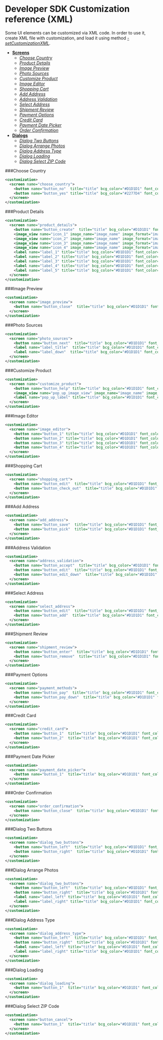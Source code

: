 Developer SDK Customization reference (XML)
===========================================

Some UI elements can be customized via XML code. In order to use it, create XML file with customization, and load it using method [*-setCustomizationXML*](https://github.com/printdotio/printio-ios-sdk/blob/master/docs/code_customization.md#--setcustomizationxml).

  - [**Screens**]()
    - [*Choose Country*](https://github.com/printdotio/printio-ios-sdk/blob/master/docs/xml_customization_new.md#choose-country)
    - [*Product Details*](https://github.com/printdotio/printio-ios-sdk/blob/master/docs/xml_customization_new.md#product-details)
    - [*Image Preview*]()
    - [*Photo Sources*]()
    - [*Customize Product*]()
    - [*Image Editor*]()
    - [*Shopping Cart*]()
    - [*Add Address*]()
    - [*Address Validation*]()
    - [*Select Address*]()
    - [*Shipment Review*]()
    - [*Payment Options*]()
    - [*Credit Card*]()
    - [*Payment Date Picker*]()
    - [*Order Confirmation*]()
  - [**Dialogs**]()
    - [*Dialog Two Buttons*]()
    - [*Dialog Arrange Photos*]()
    - [*Dialog Address Type*]()
    - [*Dialog Loading*]()
    - [*Dialog Select ZIP Code*]()

###Choose Country
```XML
<customization>
  <screen name="choose_country">
    <button name="button_no"  title="title" bcg_color="#D1D1D1" font_color="#2277D4" />
    <button name="button_yes" title="title" bcg_color="#2277D4" font_color="#ffffff"/>
  </screen>
</customization>
```
###Product Details
```XML
<customization>
  <screen name="product_details">
    <button name="button_create"  title="title" bcg_color="#D1D1D1" font_color="#2277D4" bcg_image_name="bcg_image_name" bcg_image_format="image_format" />
    <image_view name="icon_1" image_name="image_name" image_format="image_format" />
    <image_view name="icon_2" image_name="image_name" image_format="image_format" />
    <image_view name="icon_3" image_name="image_name" image_format="image_format" />
    <image_view name="icon_4" image_name="image_name" image_format="image_format" />
    <label name="label_1" title="title" bcg_color="#D1D1D1" font_color="#2277D4" />
    <label name="label_2" title="title" bcg_color="#D1D1D1" font_color="#2277D4" />
    <label name="label_3" title="title" bcg_color="#D1D1D1" font_color="#2277D4" />
    <label name="label_4" title="title" bcg_color="#D1D1D1" font_color="#2277D4" />
    <label name="label_5" title="title" bcg_color="#D1D1D1" font_color="#2277D4" />
  </screen>
</customization>
```
###Image Preview
```XML
<customization>
  <screen name="image_preview">
    <button name="button_close"  title="title" bcg_color="#D1D1D1" font_color="#2277D4" />
  </screen>
</customization>
```
###Photo Sources
```XML
<customization>
  <screen name="photo_sources">
    <button name="button_next"  title="title" bcg_color="#D1D1D1" font_color="#2277D4" />
    <label name="label_title"  title="title" bcg_color="#D1D1D1" font_color="#2277D4" />
    <label name="label_down"  title="title" bcg_color="#D1D1D1" font_color="#2277D4" />
  </screen>
</customization>
```
###Customize Product
```XML
<customization>
  <screen name="customize_product">
    <button name="button_help" title="title" bcg_color="#D1D1D1" font_color="#2277D4" />
    <image_view name="pop_up_image_view" image_name="image_name" image_format="image_format" />
    <label name="pop_up_label" title="title" bcg_color="#D1D1D1" font_color="#2277D4" />
  </screen>
</customization>
```
###Image Editor
```XML
<customization>
  <screen name="image_editor">
    <button name="button_1" title="title" bcg_color="#D1D1D1" font_color="#2277D4" image_name="image_name" image_format="image_format"/>
    <button name="button_2" title="title" bcg_color="#D1D1D1" font_color="#2277D4" image_name="image_name" image_format="image_format"/>
    <button name="button_3" title="title" bcg_color="#D1D1D1" font_color="#2277D4" image_name="image_name" image_format="image_format"/>
    <button name="button_4" title="title" bcg_color="#D1D1D1" font_color="#2277D4" image_name="image_name" image_format="image_format"/>
  </screen>
</customization>
```
###Shopping Cart
```XML
<customization>
  <screen name="shopping_cart">
    <button name="button_edit"  title="title" bcg_color="#D1D1D1" font_color="#2277D4" />
    <button name="button_check_out"  title="title" bcg_color="#D1D1D1" font_color="#2277D4" />
  </screen>
</customization>
```
###Add Address
```XML
<customization>
  <screen name="add_address">
    <button name="button_save"  title="title" bcg_color="#D1D1D1" font_color="#2277D4" />
    <button name="button_pick"  title="title" bcg_color="#D1D1D1" font_color="#2277D4" />
  </screen>
</customization>
```
###Address Validation
```XML
<customization>
  <screen name="address_validation">
    <button name="button_accept"  title="title" bcg_color="#D1D1D1" font_color="#2277D4" />
    <button name="button_edit"  title="title" bcg_color="#D1D1D1" font_color="#2277D4" />
    <button name="button_edit_down"  title="title" bcg_color="#D1D1D1" font_color="#2277D4" />
  </screen>
</customization>
```
###Select Address
```XML
<customization>
  <screen name="select_address">
    <button name="button_edit"  title="title" bcg_color="#D1D1D1" font_color="#2277D4" />
    <button name="button_add"  title="title" bcg_color="#D1D1D1" font_color="#2277D4" />
  </screen>
</customization>
```
###Shipment Review
```XML
<customization>
  <screen name="shipment_review">
    <button name="button_enter"  title="title" bcg_color="#D1D1D1" font_color="#2277D4" />
    <button name="button_remove"  title="title" bcg_color="#D1D1D1" font_color="#2277D4" />
  </screen>
</customization>
```
###Payment Options
```XML
<customization>
  <screen name="payment_methods">
    <button name="button_pay"  title="title" bcg_color="#D1D1D1" font_color="#2277D4" />
    <button name="button_pay_down"  title="title" bcg_color="#D1D1D1" font_color="#2277D4" />
  </screen>
</customization>
```
###Credit Card
```XML
<customization>
  <screen name="credit_card">
    <button name="button_1"  title="title" bcg_color="#D1D1D1" font_color="#2277D4" />
    <button name="button_2"  title="title" bcg_color="#D1D1D1" font_color="#2277D4" />
  </screen>
</customization>
```
###Payment Date Picker
```XML
<customization>
  <screen name="payment_date_picker">
    <button name="button_1"  title="title" bcg_color="#D1D1D1" font_color="#2277D4" />
  </screen>
</customization>
```
###Order Confirmation
```XML
<customization>
  <screen name="order_confirmation">
    <button name="button_close"  title="title" bcg_color="#D1D1D1" font_color="#2277D4" />
  </screen>
</customization>
```
###Dialog Two Buttons
```XML
<customization>
  <screen name="dialog_two_buttons">
    <button name="button_left"  title="title" bcg_color="#D1D1D1" font_color="#2277D4" />
    <button name="button_right"  title="title" bcg_color="#D1D1D1" font_color="#2277D4" />
  </screen>
</customization>
```
###Dialog Arrange Photos
```XML
<customization>
  <screen name="dialog_two_buttons">
    <button name="button_left"  title="title" bcg_color="#D1D1D1" font_color="#2277D4" image_name="image_name" image_format="image_format" />
    <button name="button_right"  title="title" bcg_color="#D1D1D1" font_color="#2277D4" image_name="image_name" image_format="image_format"/>
    <label name="label_left" title="title" bcg_color="#D1D1D1" font_color="#2277D4" />
    <label name="label_right" title="title" bcg_color="#D1D1D1" font_color="#2277D4" />
  </screen>
</customization>
```
###Dialog Address Type
```XML
<customization>
  <screen name="dialog_address_type">
    <button name="button_left"  title="title" bcg_color="#D1D1D1" font_color="#2277D4" image_name="image_name" image_format="image_format" />
    <button name="button_right"  title="title" bcg_color="#D1D1D1" font_color="#2277D4" image_name="image_name" image_format="image_format"/>
    <label name="label_left" title="title" bcg_color="#D1D1D1" font_color="#2277D4" />
    <label name="label_right" title="title" bcg_color="#D1D1D1" font_color="#2277D4" />
  </screen>
</customization>
```
###Dialog Loading
```XML
<customization>
  <screen name="dialog_loading">
    <button name="button_1"  title="title" bcg_color="#D1D1D1" font_color="#2277D4" />
  </screen>
</customization>
```
###Dialog Select ZIP Code
```XML
<customization>
  <screen name="button_cancel">
    <button name="button_1"  title="title" bcg_color="#D1D1D1" font_color="#2277D4" />
  </screen>
</customization>
```
